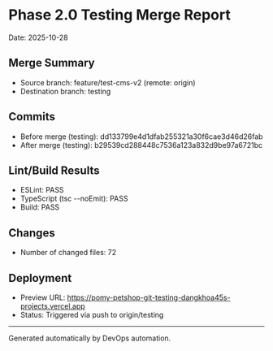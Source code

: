 # Phase 2.0 Testing Merge Report

Date: 2025-10-28

## Merge Summary

- Source branch: feature/test-cms-v2 (remote: origin)
- Destination branch: testing

## Commits

- Before merge (testing): dd133799e4d1dfab255321a30f6cae3d46d26fab
- After merge (testing):  b29539cd288448c7536a123a832d9be97a6721bc

## Lint/Build Results

- ESLint: PASS
- TypeScript (tsc --noEmit): PASS
- Build: PASS

## Changes

- Number of changed files: 72

## Deployment

- Preview URL: <https://pomy-petshop-git-testing-dangkhoa45s-projects.vercel.app>
- Status: Triggered via push to origin/testing

---

Generated automatically by DevOps automation.
